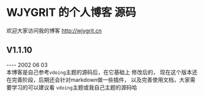 # WJYGRIT 的个人博客 源码
欢迎大家访问我的博客  http://wjygrit.cn


## V1.1.10
---- 2002 06 03  
本博客是自己参考`vdoing`主题的源码后，在它基础上 修改后的， 现在这个版本还在完善阶段，后期还会针对markdown做一些插件，
以及完善使用文档，大家需要学习的可以建议看 `vdoing`主题或我自己主题的源码哈









